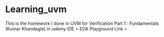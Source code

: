 # Learning_uvm

This is the homework I done in UVM for Verification Part 1 : Fundamentals (Kumar Khandagle) in udemy
IDE = EDA Playground
Link = 
